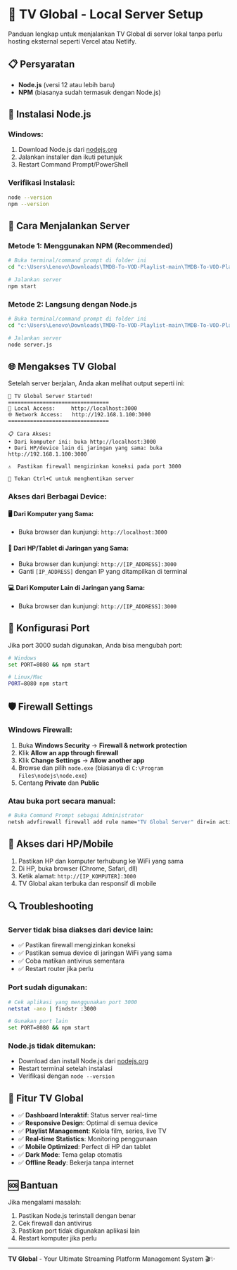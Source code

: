 # 🚀 TV Global - Local Server Setup

Panduan lengkap untuk menjalankan TV Global di server lokal tanpa perlu hosting eksternal seperti Vercel atau Netlify.

## 📋 Persyaratan

- **Node.js** (versi 12 atau lebih baru)
- **NPM** (biasanya sudah termasuk dengan Node.js)

## 🔧 Instalasi Node.js

### Windows:
1. Download Node.js dari [nodejs.org](https://nodejs.org/)
2. Jalankan installer dan ikuti petunjuk
3. Restart Command Prompt/PowerShell

### Verifikasi Instalasi:
```bash
node --version
npm --version
```

## 🚀 Cara Menjalankan Server

### Metode 1: Menggunakan NPM (Recommended)
```bash
# Buka terminal/command prompt di folder ini
cd "c:\Users\Lenovo\Downloads\TMDB-To-VOD-Playlist-main\TMDB-To-VOD-Playlist-main"

# Jalankan server
npm start
```

### Metode 2: Langsung dengan Node.js
```bash
# Buka terminal/command prompt di folder ini
cd "c:\Users\Lenovo\Downloads\TMDB-To-VOD-Playlist-main\TMDB-To-VOD-Playlist-main"

# Jalankan server
node server.js
```

## 🌐 Mengakses TV Global

Setelah server berjalan, Anda akan melihat output seperti ini:

```
🚀 TV Global Server Started!
================================
📱 Local Access:     http://localhost:3000
🌐 Network Access:   http://192.168.1.100:3000
================================

📋 Cara Akses:
• Dari komputer ini: buka http://localhost:3000
• Dari HP/device lain di jaringan yang sama: buka http://192.168.1.100:3000

⚠️  Pastikan firewall mengizinkan koneksi pada port 3000

🛑 Tekan Ctrl+C untuk menghentikan server
```

### Akses dari Berbagai Device:

#### 🖥️ **Dari Komputer yang Sama:**
- Buka browser dan kunjungi: `http://localhost:3000`

#### 📱 **Dari HP/Tablet di Jaringan yang Sama:**
- Buka browser dan kunjungi: `http://[IP_ADDRESS]:3000`
- Ganti `[IP_ADDRESS]` dengan IP yang ditampilkan di terminal

#### 💻 **Dari Komputer Lain di Jaringan yang Sama:**
- Buka browser dan kunjungi: `http://[IP_ADDRESS]:3000`

## 🔧 Konfigurasi Port

Jika port 3000 sudah digunakan, Anda bisa mengubah port:

```bash
# Windows
set PORT=8080 && npm start

# Linux/Mac
PORT=8080 npm start
```

## 🛡️ Firewall Settings

### Windows Firewall:
1. Buka **Windows Security** → **Firewall & network protection**
2. Klik **Allow an app through firewall**
3. Klik **Change Settings** → **Allow another app**
4. Browse dan pilih `node.exe` (biasanya di `C:\Program Files\nodejs\node.exe`)
5. Centang **Private** dan **Public**

### Atau buka port secara manual:
```bash
# Buka Command Prompt sebagai Administrator
netsh advfirewall firewall add rule name="TV Global Server" dir=in action=allow protocol=TCP localport=3000
```

## 📱 Akses dari HP/Mobile

1. Pastikan HP dan komputer terhubung ke WiFi yang sama
2. Di HP, buka browser (Chrome, Safari, dll)
3. Ketik alamat: `http://[IP_KOMPUTER]:3000`
4. TV Global akan terbuka dan responsif di mobile

## 🔍 Troubleshooting

### Server tidak bisa diakses dari device lain:
- ✅ Pastikan firewall mengizinkan koneksi
- ✅ Pastikan semua device di jaringan WiFi yang sama
- ✅ Coba matikan antivirus sementara
- ✅ Restart router jika perlu

### Port sudah digunakan:
```bash
# Cek aplikasi yang menggunakan port 3000
netstat -ano | findstr :3000

# Gunakan port lain
set PORT=8080 && npm start
```

### Node.js tidak ditemukan:
- Download dan install Node.js dari [nodejs.org](https://nodejs.org/)
- Restart terminal setelah instalasi
- Verifikasi dengan `node --version`

## 🎯 Fitur TV Global

- ✅ **Dashboard Interaktif**: Status server real-time
- ✅ **Responsive Design**: Optimal di semua device
- ✅ **Playlist Management**: Kelola film, series, live TV
- ✅ **Real-time Statistics**: Monitoring penggunaan
- ✅ **Mobile Optimized**: Perfect di HP dan tablet
- ✅ **Dark Mode**: Tema gelap otomatis
- ✅ **Offline Ready**: Bekerja tanpa internet

## 🆘 Bantuan

Jika mengalami masalah:
1. Pastikan Node.js terinstall dengan benar
2. Cek firewall dan antivirus
3. Pastikan port tidak digunakan aplikasi lain
4. Restart komputer jika perlu

---

**TV Global** - Your Ultimate Streaming Platform Management System 🎬✨
